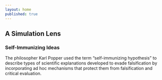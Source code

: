 ```yaml
---
layout: home
published: true
---
```


## A Simulation Lens

### Self-Immunizing Ideas

The philosopher Karl Popper used the term “self-immunizing hypothesis” to describe types of scientific explanations developed to evade falsification by incorporating ad hoc mechanisms that protect them from falsification and critical evaluation.
